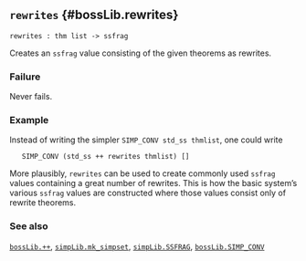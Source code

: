## `rewrites` {#bossLib.rewrites}


```
rewrites : thm list -> ssfrag
```



Creates an `ssfrag` value consisting of the given theorems as
rewrites.

### Failure

Never fails.

### Example

Instead of writing the simpler `SIMP_CONV std_ss thmlist`, one could
write
    
       SIMP_CONV (std_ss ++ rewrites thmlist) []
    
More plausibly, `rewrites` can be used to create commonly
used `ssfrag` values containing a great number of rewrites.  This is
how the basic system’s various `ssfrag` values are constructed where
those values consist only of rewrite theorems.

### See also

[`bossLib.++`](#bossLib..KAL), [`simpLib.mk_simpset`](#simpLib.mk_simpset), [`simpLib.SSFRAG`](#simpLib.SSFRAG), [`bossLib.SIMP_CONV`](#bossLib.SIMP_CONV)

